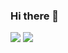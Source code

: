 ### Hi there 👋


<img src="https://capsule-render.vercel.app/api?type=waving&color=gradient&height=100&section=header&text=Minseo%20Github&fontSize=70" />


<img src="https://github-readme-stats.vercel.app/api?username=Minseo-Jo&show_icons=true">

<!--
**Minseo-Jo/Minseo-Jo** is a ✨ _special_ ✨ repository because its `README.md` (this file) appears on your GitHub profile.

Here are some ideas to get you started:

- 🔭 I’m currently working on ...
- 🌱 I’m currently learning ...
- 👯 I’m looking to collaborate on ...
- 🤔 I’m looking for help with ...
- 💬 Ask me about ...
- 📫 How to reach me: ...
- 😄 Pronouns: ...
- ⚡ Fun fact: ...
-->
